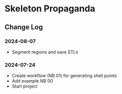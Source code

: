 # Skeleton Propaganda

## Change Log
### 2024-08-07
- Segment regions and save STLs
### 2024-07-24
- Create workflow (NB 01) for generating shell points
- Add example NB 00
- Start project
